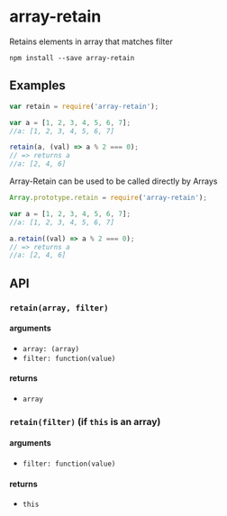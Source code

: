# array-retain
  Retains elements in array that matches filter

```shell
npm install --save array-retain
```

## Examples

```js
var retain = require('array-retain');

var a = [1, 2, 3, 4, 5, 6, 7];
//a: [1, 2, 3, 4, 5, 6, 7]

retain(a, (val) => a % 2 === 0);
// => returns a
//a: [2, 4, 6]
```
Array-Retain can be used to be called directly by Arrays
```js
Array.prototype.retain = require('array-retain');

var a = [1, 2, 3, 4, 5, 6, 7];
//a: [1, 2, 3, 4, 5, 6, 7]

a.retain((val) => a % 2 === 0);
// => returns a
//a: [2, 4, 6]
```

## API

### `retain(array, filter)`

#### arguments

- `array: (array)`
- `filter: function(value)`

#### returns

- `array`

### `retain(filter)` (if `this` is an array)

#### arguments

- `filter: function(value)`

#### returns

- `this`